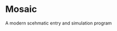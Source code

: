<!--
SPDX-FileCopyrightText: 2022 Pepijn de Vos

SPDX-License-Identifier: MPL-2.0
-->

# Mosaic
A modern scehmatic entry and simulation program
